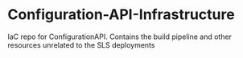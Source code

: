 # Configuration-API-Infrastructure
IaC repo for ConfigurationAPI. Contains the build pipeline and other resources unrelated to the SLS deployments
